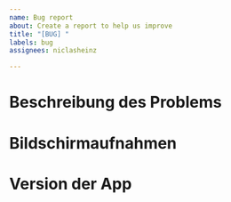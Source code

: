 ```yaml
---
name: Bug report
about: Create a report to help us improve
title: "[BUG] "
labels: bug
assignees: niclasheinz

---
```


# Beschreibung des Problems

# Bildschirmaufnahmen

# Version der App
